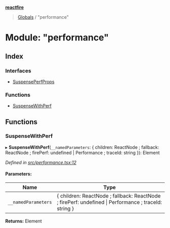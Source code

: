 **[reactfire](../README.md)**

> [Globals](../globals.md) / "performance"

# Module: "performance"

## Index

### Interfaces

* [SuspensePerfProps](../interfaces/_performance_.suspenseperfprops.md)

### Functions

* [SuspenseWithPerf](_performance_.md#suspensewithperf)

## Functions

### SuspenseWithPerf

▸ **SuspenseWithPerf**(`__namedParameters`: { children: ReactNode ; fallback: ReactNode ; firePerf: undefined \| Performance ; traceId: string  }): Element

*Defined in [src/performance.tsx:12](https://github.com/FirebaseExtended/reactfire/blob/master/src/performance.tsx#L12)*

#### Parameters:

Name | Type |
------ | ------ |
`__namedParameters` | { children: ReactNode ; fallback: ReactNode ; firePerf: undefined \| Performance ; traceId: string  } |

**Returns:** Element
